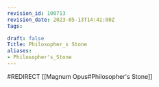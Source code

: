 ```yaml
---
revision_id: 100713
revision_date: 2023-05-13T14:41:00Z
Tags:

draft: false
Title: Philosopher_s Stone
aliases:
- Philosopher's_Stone
---
```

#REDIRECT [[Magnum Opus#Philosopher's Stone]]